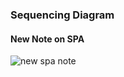 ### Sequencing Diagram
#### New Note on SPA
![new spa note]((https://github.com/ClareBee/fullstackopen/blob/master/assets/new_note_spa.png))
